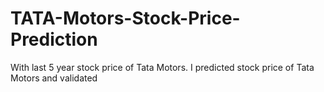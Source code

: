 # TATA-Motors-Stock-Price-Prediction
With last 5 year stock price of Tata Motors. I predicted stock price of Tata Motors and validated 
